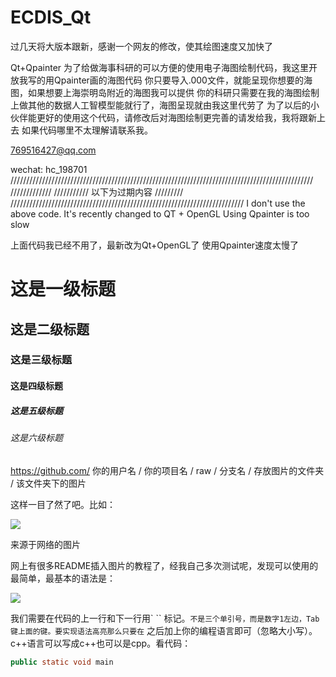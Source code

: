 # ECDIS_Qt

过几天将大版本跟新，感谢一个网友的修改，使其绘图速度又加快了

Qt+Qpainter
为了给做海事科研的可以方便的使用电子海图绘制代码，我这里开放我写的用Qpainter画的海图代码
你只要导入.000文件，就能呈现你想要的海图，如果想要上海崇明岛附近的海图我可以提供
你的科研只需要在我的海图绘制上做其他的数据人工智模型能就行了，海图呈现就由我这里代劳了
为了以后的小伙伴能更好的使用这个代码，请修改后对海图绘制更完善的请发给我，我将跟新上去
如果代码哪里不太理解请联系我。

769516427@qq.com

wechat: hc_198701
////////////////////////////////////////////////////////////////////////////////////////////////
/////////////
///////////   以下为过期内容
/////////
//////////////////////////////////////////////////////////////////////////
I don't use the above code. It's recently changed to QT + OpenGL
Using Qpainter is too slow

上面代码我已经不用了，最新改为Qt+OpenGL了
使用Qpainter速度太慢了

# 这是一级标题
## 这是二级标题
### 这是三级标题
#### 这是四级标题
##### 这是五级标题
###### 这是六级标题

 https://github.com/ 你的用户名 / 你的项目名 / raw / 分支名 / 存放图片的文件夹 / 该文件夹下的图片

这样一目了然了吧。比如：

![](https://github.com/guodongxiaren/ImageCache/raw/master/Logo/foryou.gif) 


来源于网络的图片

网上有很多README插入图片的教程了，经我自己多次测试呢，发现可以使用的最简单，最基本的语法是：

![](http://www.baidu.com/img/bdlogo.gif)  

我们需要在代码的上一行和下一行用` `` 标记。``` 不是三个单引号，而是数字1左边，Tab键上面的键。要实现语法高亮那么只要在 ``` 之后加上你的编程语言即可（忽略大小写）。c++语言可以写成c++也可以是cpp。看代码：

```Java
public static void main
```
